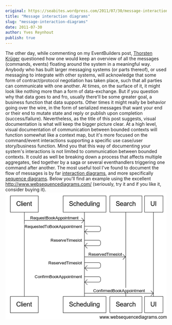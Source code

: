 ```yaml
---
original: https://seabites.wordpress.com/2011/07/30/message-interaction-diagrams/
title: "Message interaction diagrams"
slug: "message-interaction-diagrams"
date: 2011-07-30
author: Yves Reynhout
publish: true
---
```

The other day, while commenting on my EventBuilders post, [Thorsten Krüger](http://twitter.com/ThoKrue) questioned how one would keep an overview of all the messages (commands, events) floating around the system in a meaningful way. Anybody who has built larger messaging systems (or parts thereof), or used messaging to integrate with other systems, will acknowledge that some form of contract/protocol negotiation has taken place, such that all parties can communicate with one another. At times, on the surface of it, it might look like nothing more than a form of data-exchange. But if you question why that data goes to and fro, usually there'll be some greater goal, a business function that data supports. Other times it might really be behavior going over the wire, in the form of serialized messages that want your end or their end to mutate state and reply or publish upon completion (success/failure). Nevertheless, as the title of this post suggests, visual documentation is what will keep the bigger picture clear. At a high level, visual documentation of communication between bounded contexts will function somewhat like a context map, but it's more focused on the command/event interactions supporting a specific use case/user story/business function. Mind you that this way of documenting your system's interactions is not limited to communication between bounded contexts. It could as well be breaking down a process that affects multiple aggregates, tied together by a saga or several eventhandlers triggering one command after another. The most useful tool I've found to document the flow of messages is by far [interaction diagrams](http://en.wikipedia.org/wiki/Interaction_diagram#Interaction_diagrams "Interaction diagrams"), and more specifically [sequence diagrams](http://en.wikipedia.org/wiki/Sequence_diagrams "Sequence diagrams"). Below you'll find an example using the excellent <http://www.websequencediagrams.com/> (seriously, try it and if you like it, consider buying it). ![Communication between and in bounded contexts](sequencediagram.png)

